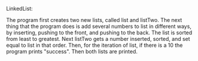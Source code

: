 LinkedList:

The program first creates two new lists, called list and listTwo. The next thing that the program does
is add several numbers to list in different ways, by inserting, pushing to the front, and pushing to the back.
The list is sorted from least to greatest. Next listTwo gets a number inserted, sorted, and set equal to list in 
that order. Then, for the iteration of list, if there is a 10 the program prints "success". Then both lists
are printed.

